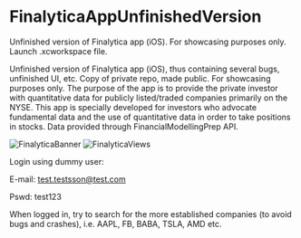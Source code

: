 # FinalyticaAppUnfinishedVersion
Unfinished version of Finalytica app (iOS). For showcasing purposes only. Launch .xcworkspace file.


Unfinished version of Finalytica app (iOS), thus containing several bugs, unfinished UI, etc. Copy of private repo, made public. For showcasing purposes only.
The purpose of the app is to provide the private investor with quantitative data for publicly listed/traded companies primarily on the NYSE. This app is specially developed for investors who advocate fundamental data and the use of quantitative data in order to take positions in stocks. Data provided through FinancialModellingPrep API.

![FinalyticaBanner](https://user-images.githubusercontent.com/58792679/163260182-61c771df-2998-4bf4-a69d-a3535f872c4f.png)
![FinalyticaViews](https://user-images.githubusercontent.com/58792679/163260363-4b1ac512-d773-456b-9d89-eb13d98d1ca7.png)



Login using dummy user:

E-mail: test.testsson@test.com

Pswd: test123

When logged in, try to search for the more established companies (to avoid bugs and crashes), i.e. AAPL, FB, BABA, TSLA, AMD etc.
